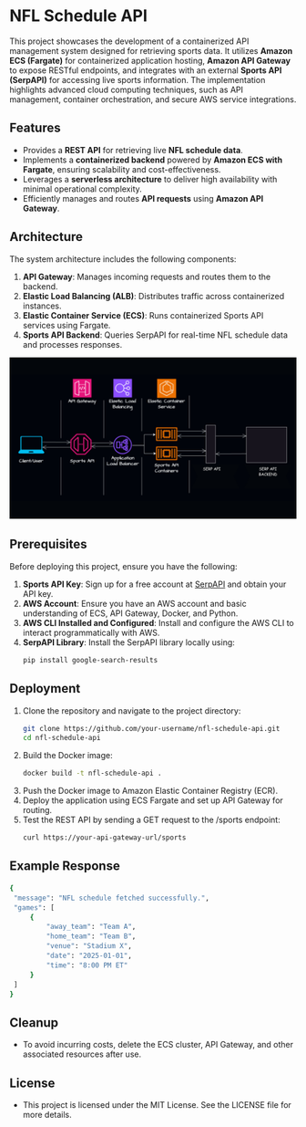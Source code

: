 # NFL Schedule API

This project showcases the development of a containerized API management system designed for retrieving sports data. It utilizes **Amazon ECS (Fargate)** for containerized application hosting, **Amazon API Gateway** to expose RESTful endpoints, and integrates with an external **Sports API (SerpAPI)** for accessing live sports information. The implementation highlights advanced cloud computing techniques, such as API management, container orchestration, and secure AWS service integrations.

## Features

- Provides a **REST API** for retrieving live **NFL schedule data**.
- Implements a **containerized backend** powered by **Amazon ECS with Fargate**, ensuring scalability and cost-effectiveness.
- Leverages a **serverless architecture** to deliver high availability with minimal operational complexity.
- Efficiently manages and routes **API requests** using **Amazon API Gateway**.

## Architecture

The system architecture includes the following components:

1. **API Gateway**: Manages incoming requests and routes them to the backend.
2. **Elastic Load Balancing (ALB)**: Distributes traffic across containerized instances.
3. **Elastic Container Service (ECS)**: Runs containerized Sports API services using Fargate.
4. **Sports API Backend**: Queries SerpAPI for real-time NFL schedule data and processes responses.
   
![Image Alt](https://github.com/RalphHenryDominisac-AWS/NFL-Schedule-API/blob/0534a1526413d43fddf73fc7b251a5a33ee5fc6b/architecture%20NFL%20Schedule%20API.jpg)


## Prerequisites

Before deploying this project, ensure you have the following:

1. **Sports API Key**: Sign up for a free account at [SerpAPI](https://serpapi.com) and obtain your API key.
2. **AWS Account**: Ensure you have an AWS account and basic understanding of ECS, API Gateway, Docker, and Python.
3. **AWS CLI Installed and Configured**: Install and configure the AWS CLI to interact programmatically with AWS.
4. **SerpAPI Library**: Install the SerpAPI library locally using:
   ```bash
   pip install google-search-results
   ```



## Deployment

1. Clone the repository and navigate to the project directory:
     ```bash
   git clone https://github.com/your-username/nfl-schedule-api.git
   cd nfl-schedule-api
   ```
2. Build the Docker image:
     ```bash
   docker build -t nfl-schedule-api .
   ```
3. Push the Docker image to Amazon Elastic Container Registry (ECR).
4. Deploy the application using ECS Fargate and set up API Gateway for routing.
5. Test the REST API by sending a GET request to the /sports endpoint:
   ```bash
   curl https://your-api-gateway-url/sports
   ```

## Example Response
   ```bash
   {
    "message": "NFL schedule fetched successfully.",
    "games": [
        {
            "away_team": "Team A",
            "home_team": "Team B",
            "venue": "Stadium X",
            "date": "2025-01-01",
            "time": "8:00 PM ET"
        }
    ]
}
   ```

## Cleanup
- To avoid incurring costs, delete the ECS cluster, API Gateway, and other associated resources after use.

## License
- This project is licensed under the MIT License. See the LICENSE file for more details.
  
